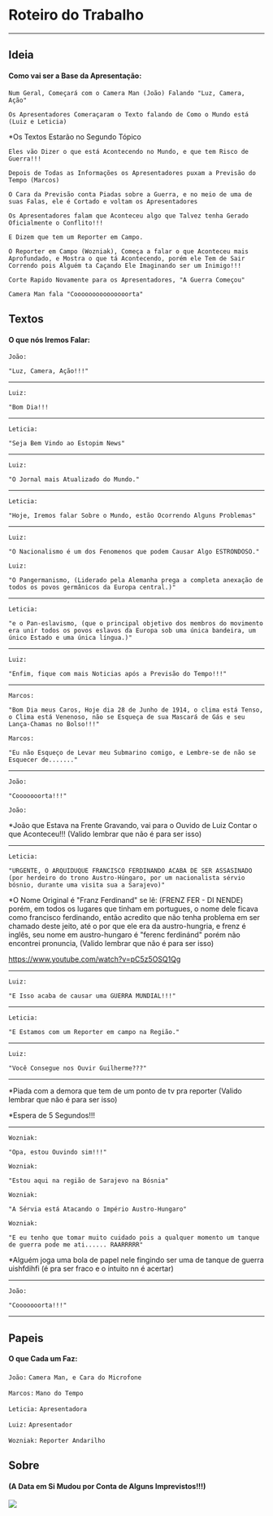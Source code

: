 # Roteiro do Trabalho

----------------------------------------------------

## Ideia

#### Como vai ser a Base da Apresentação:

`Num Geral, Começará com o Camera Man (João) Falando "Luz, Camera, Ação"`

`Os Apresentadores Comeraçaram o Texto falando de Como o Mundo está (Luiz e Leticia)`

*Os Textos Estarão no Segundo Tópico

`Eles vão Dizer o que está Acontecendo no Mundo, e que tem Risco de Guerra!!!`

`Depois de Todas as Informações os Apresentadores puxam a Previsão do Tempo (Marcos)`

`O Cara da Previsão conta Piadas sobre a Guerra, e no meio de uma de suas Falas, ele é Cortado e voltam os Apresentadores`

`Os Apresentadores falam que Aconteceu algo que Talvez tenha Gerado Oficialmente o Conflito!!!`

`E Dizem que tem um Reporter em Campo.`

`O Reporter em Campo (Wozniak), Começa a falar o que Aconteceu mais Aprofundado, e Mostra o que tá Acontecendo, porém ele Tem de Sair Correndo pois Alguém ta Caçando Ele Imaginando ser um Inimigo!!!`

`Corte Rapido Novamente para os Apresentadores, "A Guerra Começou"`

`Camera Man fala "Cooooooooooooooorta"`

## Textos

#### O que nós Iremos Falar:

`João:` 

 `"Luz, Camera, Ação!!!"`
 
 -----------------------------------------------
 
`Luiz:` 

 `"Bom Dia!!!`
 
 -----------------------------------------------
 
`Leticia:` 

 `"Seja Bem Vindo ao Estopim News"`
 
 -----------------------------------------------
 
`Luiz:` 

 `"O Jornal mais Atualizado do Mundo."`
 
 -----------------------------------------------
  
`Leticia:` 

 `"Hoje, Iremos falar Sobre o Mundo, estão Ocorrendo Alguns Problemas"`
 
 -----------------------------------------------
 
`Luiz:` 

 `"O Nacionalismo é um dos Fenomenos que podem Causar Algo ESTRONDOSO."`
 
`Luiz:` 

 `"O Pangermanismo, (Liderado pela Alemanha prega a completa anexação de todos os povos germânicos da Europa central.)"`
 
----------------------------------------------- 

`Leticia:` 

 `"e o Pan-eslavismo, (que o principal objetivo dos membros do movimento era unir todos os povos eslavos da Europa sob uma única bandeira, um único Estado e uma única língua.)"`

-----------------------------------------------

`Luiz:` 

 `"Enfim, fique com mais Noticias após a Previsão do Tempo!!!"`
 
-----------------------------------------------

`Marcos:` 

 `"Bom Dia meus Caros, Hoje dia 28 de Junho de 1914, o clima está Tenso, o Clima está Venenoso, não se Esqueça de sua Mascará de Gás e seu Lança-Chamas no Bolso!!!"`
 
`Marcos:` 

 `"Eu não Esqueço de Levar meu Submarino comigo, e Lembre-se de não se Esquecer de......."`
 
 -----------------------------------------------
 
`João:` 

 `"Cooooooorta!!!"`
 
`João:` 

 *João que Estava na Frente Gravando, vai para o Ouvido de Luiz Contar o que Aconteceu!!! (Valido lembrar que não é para ser isso)
 
 -----------------------------------------------
 
`Leticia:` 

 `"URGENTE, O ARQUIDUQUE FRANCISCO FERDINANDO ACABA DE SER ASSASINADO (por herdeiro do trono Austro-Húngaro, por um nacionalista sérvio bósnio, durante uma visita sua a Sarajevo)"`
 
 *O Nome Original é "Franz Ferdinand" se lê: (FRENZ FER - DI NENDE) porém, em todos os lugares que tinham em portugues, o nome dele ficava como francisco ferdinando, então acredito que não tenha problema em ser chamado deste jeito, até o por que ele era da austro-hungria, e frenz é inglês, seu nome em austro-hungaro é "ferenc ferdinánd" porém não encontrei pronuncia, (Valido lembrar que não é para ser isso)
 
 https://www.youtube.com/watch?v=pC5z5OSQ1Qg
 
----------------------------------------------- 

`Luiz:` 

 `"E Isso acaba de causar uma GUERRA MUNDIAL!!!"`

-----------------------------------------------

`Leticia:` 

 `"E Estamos com um Reporter em campo na Região."`
 
-----------------------------------------------

`Luiz:` 

 `"Você Consegue nos Ouvir Guilherme???"`
 
-----------------------------------------------

*Piada com a demora que tem de um ponto de tv pra reporter (Valido lembrar que não é para ser isso)

*Espera de 5 Segundos!!!

-----------------------------------------------

`Wozniak:` 

 `"Opa, estou Ouvindo sim!!!"`
 
`Wozniak:` 

 `"Estou aqui na região de Sarajevo na Bósnia"`
  
`Wozniak:` 

 `"A Sérvia está Atacando o Império Austro-Hungaro"`
 
`Wozniak:` 

 `"E eu tenho que tomar muito cuidado pois a qualquer momento um tanque de guerra pode me ati...... RAARRRRR"`

*Alguém joga uma bola de papel nele fingindo ser uma de tanque de guerra uishfdihfi (é pra ser fraco e o intuito nn é acertar)

-----------------------------------------------
 
`João:` 

 `"Cooooooorta!!!"`
 
-----------------------------------------------

## Papeis

#### O que Cada um Faz:

`João:` 
 `Camera Man, e Cara do Microfone`

`Marcos:` 
 `Mano do Tempo`

`Leticia:` 
 `Apresentadora`

`Luiz:` 
 `Apresentador`

`Wozniak:` 
 `Reporter Andarilho`


## Sobre

#### (A Data em Si Mudou por Conta de Alguns Imprevistos!!!)
<img src="https://media.discordapp.net/attachments/849431723540480010/987795846877835394/unknown.png?width=968&height=428">
